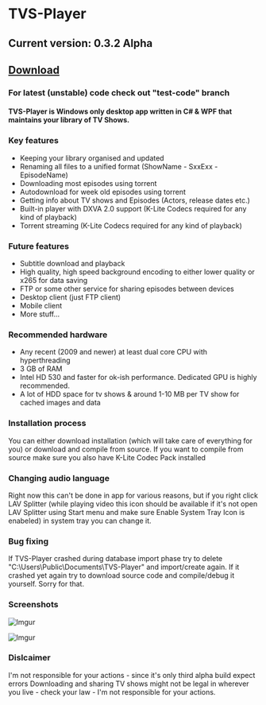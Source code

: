 # TVS-Player
## Current version: 0.3.2 Alpha
## [Download](https://github.com/Kaharonus/TVS-Player/releases)
### For latest (unstable) code check out "test-code" branch

#### TVS-Player is Windows only desktop app written in C# & WPF that maintains your library of TV Shows.

### Key features
- Keeping your library organised and updated
- Renaming all files to a unified format (ShowName - SxxExx - EpisodeName)
- Downloading most episodes using torrent
- Autodownload for week old episodes using torrent
- Getting info about TV shows and Episodes (Actors, release dates etc.)
- Built-in player with DXVA 2.0 support (K-Lite Codecs required for any kind of playback)
- Torrent streaming (K-Lite Codecs required for any kind of playback)

### Future features
- Subtitle download and playback
- High quality, high speed background encoding to either lower quality or x265 for data saving
- FTP or some other service for sharing episodes between devices
- Desktop client (just FTP client)
- Mobile client
- More stuff...

### Recommended hardware
- Any recent (2009 and newer) at least dual core CPU with hyperthreading
- 3 GB of RAM
- Intel HD 530 and faster for ok-ish performance. Dedicated GPU is highly recommended.
- A lot of HDD space for tv shows & around 1-10 MB per TV show for cached images and data

### Installation process
You can either download installation (which will take care of everything for you) or download and compile from source. If you want to compile from source make sure you also have K-Lite Codec Pack installed

### Changing audio language
Right now this can't be done in app for various reasons, but if you right click LAV Splitter (while playing video this icon should be available if it's not open LAV Splitter using Start menu and make sure Enable System Tray Icon is enabeled) in system tray you can change it.

### Bug fixing
If TVS-Player crashed during database import phase try to delete "C:\Users\Public\Documents\TVS-Player" and import/create again. If it crashed yet again try to download source code and compile/debug it yourself. Sorry for that.

### Screenshots

![Imgur](https://i.imgur.com/fdPnbNc.png)

![Imgur](https://i.imgur.com/9cKLppQ.png)

### Dislcaimer
I'm not responsible for your actions - since it's only third alpha build expect errors
Downloading and sharing TV shows might not be legal in wherever you live - check your law - I'm not responsible for your actions.


